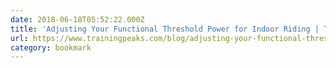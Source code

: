 ```yaml
---
date: 2018-06-18T05:52:22.000Z
title: 'Adjusting Your Functional Threshold Power for Indoor Riding | TrainingPeaks'
url: https://www.trainingpeaks.com/blog/adjusting-your-functional-threshold-power-for-indoor-riding/
category: bookmark
---
```

